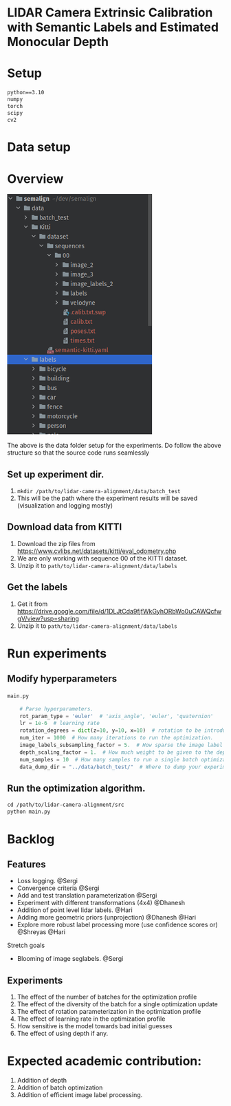 # LIDAR Camera Extrinsic Calibration with Semantic Labels and Estimated Monocular Depth

# Setup

```shell
python==3.10
numpy
torch
scipy
cv2
```

# Data setup
# Overview
![img.png](img.png)

The above is the data folder setup for the experiments. Do follow the above structure so that the source code runs 
seamlessly

## Set up experiment dir.

1. `mkdir /path/to/lidar-camera-alignment/data/batch_test`
2. This will be the path where the experiment results will be saved (visualization and logging mostly)

## Download data from KITTI

1. Download the zip files from https://www.cvlibs.net/datasets/kitti/eval_odometry.php
2. We are only working with sequence 00 of the KITTI dataset.
3. Unzip it to `path/to/lidar-camera-alignment/data/labels`

## Get the labels

1. Get it from https://drive.google.com/file/d/1DLJtCda9fjfWkGyhORbWo0uCAWQcfwgV/view?usp=sharing
2. Unzip it to `path/to/lidar-camera-alignment/data/labels`

# Run experiments

## Modify hyperparameters
`main.py`
```python
    # Parse hyperparameters.
    rot_param_type = 'euler'  # 'axis_angle', 'euler', 'quaternion'
    lr = 1e-6  # learning rate
    rotation_degrees = dict(z=10, y=10, x=10)  # rotation to be introduced
    num_iter = 1000  # How many iterations to run the optimization.
    image_labels_subsampling_factor = 5.  # How sparse the image label will be.
    depth_scaling_factor = 1.  # How much weight to be given to the depth value as compared to the xy positions
    num_samples = 10  # How many samples to run a single batch optimization
    data_dump_dir = "../data/batch_test/"  # Where to dump your experiment results
```

## Run the optimization algorithm.

```shell
cd /path/to/lidar-camera-alignment/src
python main.py
```

# Backlog

## Features
- Loss logging. @Sergi
- Convergence criteria @Sergi
- Add and test translation parameterization @Sergi
- Experiment with different transformations (4x4) @Dhanesh
- Addition of point level lidar labels. @Hari
- Adding more geometric priors (unprojection) @Dhanesh @Hari
- Explore more robust label processing more (use confidence scores or) @Shreyas @Hari

Stretch goals
- Blooming of image seglabels. @Sergi

## Experiments
1. The effect of the number of batches for the optimization profile 
2. The effect of the diversity of the batch for a single optimization update
3. The effect of rotation parameterization in the optimization profile
4. The effect of learning rate in the optimization profile
5. How sensitive is the model towards bad initial guesses
6. The effect of using depth if any.

# Expected academic contribution:
1. Addition of depth
2. Addition of batch optimization
3. Addition of efficient image label processing.